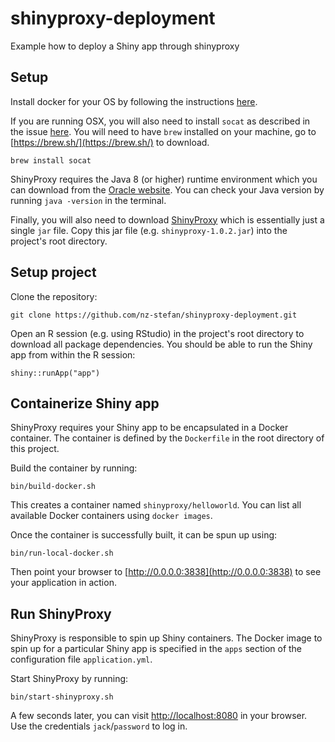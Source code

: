 # shinyproxy-deployment
Example how to deploy a Shiny app through shinyproxy

## Setup 
Install docker for your OS by following the instructions [here](https://docs.docker.com/install/).

If you are running OSX, you will also need to install `socat` as described in the issue [here](https://github.com/openanalytics/shinyproxy/issues/20).
You will need to have `brew` installed on your machine, go to [https://brew.sh/](https://brew.sh/) to download.

```
brew install socat
```

ShinyProxy requires the Java 8 (or higher) runtime environment which you can download from the [Oracle website](http://www.oracle.com/technetwork/java/javase/downloads/index.html).
You can check your Java version by running `java -version` in the terminal.

Finally, you will also need to download [ShinyProxy](https://www.shinyproxy.io/downloads/) which is essentially just a single `jar` file.
Copy this jar file (e.g. `shinyproxy-1.0.2.jar`) into the project's root directory.

## Setup project
Clone the repository:
```
git clone https://github.com/nz-stefan/shinyproxy-deployment.git
```

Open an R session (e.g. using RStudio) in the project's root directory to download all package dependencies.
You should be able to run the Shiny app from within the R session:

```
shiny::runApp("app")
```


## Containerize Shiny app
ShinyProxy requires your Shiny app to be encapsulated in a Docker container.
The container is defined by the `Dockerfile` in the root directory of this project.

Build the container by running:

```
bin/build-docker.sh
```

This creates a container named `shinyproxy/helloworld`.
You can list all available Docker containers using `docker images`.

Once the container is successfully built, it can be spun up using:

```
bin/run-local-docker.sh
```
Then point your browser to [http://0.0.0.0:3838](http://0.0.0.0:3838) to see your application in action.

## Run ShinyProxy
ShinyProxy is responsible to spin up Shiny containers.
The Docker image to spin up for a particular Shiny app is specified in the `apps` section of the configuration file `application.yml`.

Start ShinyProxy by running:

```
bin/start-shinyproxy.sh
```

A few seconds later, you can visit [http://localhost:8080](http://localhost:8080) in your browser.
Use the credentials `jack`/`password` to log in.


